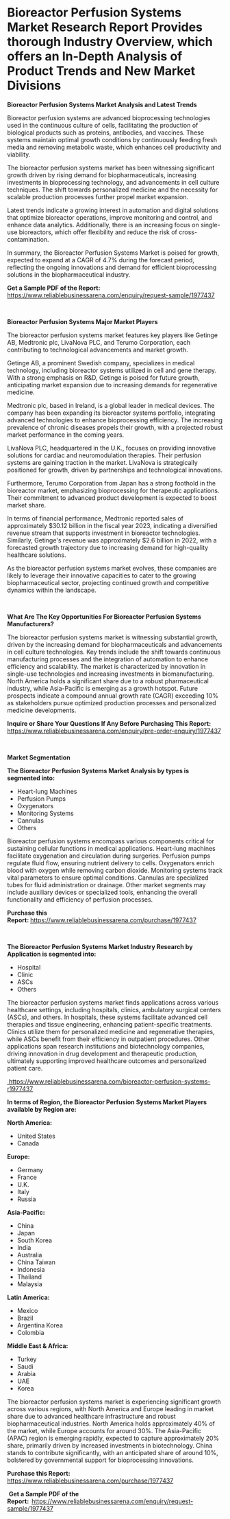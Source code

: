 <p><h1>Bioreactor Perfusion Systems Market Research Report Provides thorough Industry Overview, which offers an In-Depth Analysis of Product Trends and New Market Divisions</h1></p><p><strong>Bioreactor Perfusion Systems Market Analysis and Latest Trends</strong></p>
<p><p>Bioreactor perfusion systems are advanced bioprocessing technologies used in the continuous culture of cells, facilitating the production of biological products such as proteins, antibodies, and vaccines. These systems maintain optimal growth conditions by continuously feeding fresh media and removing metabolic waste, which enhances cell productivity and viability. </p><p>The bioreactor perfusion systems market has been witnessing significant growth driven by rising demand for biopharmaceuticals, increasing investments in bioprocessing technology, and advancements in cell culture techniques. The shift towards personalized medicine and the necessity for scalable production processes further propel market expansion. </p><p>Latest trends indicate a growing interest in automation and digital solutions that optimize bioreactor operations, improve monitoring and control, and enhance data analytics. Additionally, there is an increasing focus on single-use bioreactors, which offer flexibility and reduce the risk of cross-contamination. </p><p>In summary, the Bioreactor Perfusion Systems Market is poised for growth, expected to expand at a CAGR of 4.7% during the forecast period, reflecting the ongoing innovations and demand for efficient bioprocessing solutions in the biopharmaceutical industry.</p></p>
<p><strong>Get a Sample PDF of the Report:&nbsp;</strong> <a href="https://www.reliablebusinessarena.com/enquiry/request-sample/1977437?utm_campaign=2563&utm_medium=2&utm_source=Github&utm_content=ia&utm_term=16042025&utm_id=bioreactor-perfusion-systems">https://www.reliablebusinessarena.com/enquiry/request-sample/1977437</a></p>
<p>&nbsp;</p>
<p><strong>Bioreactor Perfusion Systems Major Market Players</strong></p>
<p><p>The bioreactor perfusion systems market features key players like Getinge AB, Medtronic plc, LivaNova PLC, and Terumo Corporation, each contributing to technological advancements and market growth. </p><p>Getinge AB, a prominent Swedish company, specializes in medical technology, including bioreactor systems utilized in cell and gene therapy. With a strong emphasis on R&D, Getinge is poised for future growth, anticipating market expansion due to increasing demands for regenerative medicine.</p><p>Medtronic plc, based in Ireland, is a global leader in medical devices. The company has been expanding its bioreactor systems portfolio, integrating advanced technologies to enhance bioprocessing efficiency. The increasing prevalence of chronic diseases propels their growth, with a projected robust market performance in the coming years.</p><p>LivaNova PLC, headquartered in the U.K., focuses on providing innovative solutions for cardiac and neuromodulation therapies. Their perfusion systems are gaining traction in the market. LivaNova is strategically positioned for growth, driven by partnerships and technological innovations.</p><p>Furthermore, Terumo Corporation from Japan has a strong foothold in the bioreactor market, emphasizing bioprocessing for therapeutic applications. Their commitment to advanced product development is expected to boost market share.</p><p>In terms of financial performance, Medtronic reported sales of approximately $30.12 billion in the fiscal year 2023, indicating a diversified revenue stream that supports investment in bioreactor technologies. Similarly, Getinge's revenue was approximately $2.6 billion in 2022, with a forecasted growth trajectory due to increasing demand for high-quality healthcare solutions.</p><p>As the bioreactor perfusion systems market evolves, these companies are likely to leverage their innovative capacities to cater to the growing biopharmaceutical sector, projecting continued growth and competitive dynamics within the landscape.</p></p>
<p>&nbsp;</p>
<p><strong>What Are The Key Opportunities For Bioreactor Perfusion Systems Manufacturers?</strong></p>
<p><p>The bioreactor perfusion systems market is witnessing substantial growth, driven by the increasing demand for biopharmaceuticals and advancements in cell culture technologies. Key trends include the shift towards continuous manufacturing processes and the integration of automation to enhance efficiency and scalability. The market is characterized by innovation in single-use technologies and increasing investments in biomanufacturing. North America holds a significant share due to a robust pharmaceutical industry, while Asia-Pacific is emerging as a growth hotspot. Future prospects indicate a compound annual growth rate (CAGR) exceeding 10% as stakeholders pursue optimized production processes and personalized medicine developments.</p></p>
<p><strong>Inquire or Share Your Questions If Any Before Purchasing This Report:</strong> <a href="https://www.reliablebusinessarena.com/enquiry/pre-order-enquiry/1977437?utm_campaign=2563&utm_medium=2&utm_source=Github&utm_content=ia&utm_term=16042025&utm_id=bioreactor-perfusion-systems">https://www.reliablebusinessarena.com/enquiry/pre-order-enquiry/1977437</a></p>
<p>&nbsp;</p>
<p><strong>Market Segmentation</strong></p>
<p><strong>The Bioreactor Perfusion Systems Market Analysis by types is segmented into:</strong></p>
<p><ul><li>Heart-lung Machines</li><li>Perfusion Pumps</li><li>Oxygenators</li><li>Monitoring Systems</li><li>Cannulas</li><li>Others</li></ul></p>
<p><p>Bioreactor perfusion systems encompass various components critical for sustaining cellular functions in medical applications. Heart-lung machines facilitate oxygenation and circulation during surgeries. Perfusion pumps regulate fluid flow, ensuring nutrient delivery to cells. Oxygenators enrich blood with oxygen while removing carbon dioxide. Monitoring systems track vital parameters to ensure optimal conditions. Cannulas are specialized tubes for fluid administration or drainage. Other market segments may include auxiliary devices or specialized tools, enhancing the overall functionality and efficiency of perfusion processes.</p></p>
<p><strong>Purchase this Report:&nbsp;</strong><a href="https://www.reliablebusinessarena.com/purchase/1977437?utm_campaign=2563&utm_medium=2&utm_source=Github&utm_content=ia&utm_term=16042025&utm_id=bioreactor-perfusion-systems">https://www.reliablebusinessarena.com/purchase/1977437</a></p>
<p>&nbsp;</p>
<p><strong>The Bioreactor Perfusion Systems Market Industry Research by Application is segmented into:</strong></p>
<p><ul><li>Hospital</li><li>Clinic</li><li>ASCs</li><li>Others</li></ul></p>
<p><p>The bioreactor perfusion systems market finds applications across various healthcare settings, including hospitals, clinics, ambulatory surgical centers (ASCs), and others. In hospitals, these systems facilitate advanced cell therapies and tissue engineering, enhancing patient-specific treatments. Clinics utilize them for personalized medicine and regenerative therapies, while ASCs benefit from their efficiency in outpatient procedures. Other applications span research institutions and biotechnology companies, driving innovation in drug development and therapeutic production, ultimately supporting improved healthcare outcomes and personalized patient care.</p></p>
<p><a href="https://www.reliablebusinessarena.com/bioreactor-perfusion-systems-r1977437?utm_campaign=2563&utm_medium=2&utm_source=Github&utm_content=ia&utm_term=16042025&utm_id=bioreactor-perfusion-systems">&nbsp;https://www.reliablebusinessarena.com/bioreactor-perfusion-systems-r1977437</a></p>
<p><strong>In terms of Region, the Bioreactor Perfusion Systems Market Players available by Region are:</strong></p>
<p>
    <p> <strong> North America: </strong>
        <ul>
            <li>United States</li>
            <li>Canada</li>
        </ul>
        </p> 
    <p> <strong> Europe: </strong>
        <ul>
            <li>Germany</li>
            <li>France</li>
            <li>U.K.</li>
            <li>Italy</li>
            <li>Russia</li>
        </ul>
        </p> 
    <p> <strong> Asia-Pacific: </strong>
        <ul>
            <li>China</li>
            <li>Japan</li>
            <li>South Korea</li>
            <li>India</li>
            <li>Australia</li>
            <li>China Taiwan</li>
            <li>Indonesia</li>
            <li>Thailand</li>
            <li>Malaysia</li>
        </ul>
        </p> 
    <p> <strong> Latin America: </strong>
        <ul>
            <li>Mexico</li>
            <li>Brazil</li>
            <li>Argentina Korea</li>
            <li>Colombia</li>
        </ul>
        </p> 
    <p> <strong> Middle East & Africa: </strong>
        <ul>
            <li>Turkey</li>
            <li>Saudi</li>
            <li>Arabia</li>
            <li>UAE</li>
            <li>Korea</li>
        </ul>
    </p>
    </p>
<p><p>The bioreactor perfusion systems market is experiencing significant growth across various regions, with North America and Europe leading in market share due to advanced healthcare infrastructure and robust biopharmaceutical industries. North America holds approximately 40% of the market, while Europe accounts for around 30%. The Asia-Pacific (APAC) region is emerging rapidly, expected to capture approximately 20% share, primarily driven by increased investments in biotechnology. China stands to contribute significantly, with an anticipated share of around 10%, bolstered by governmental support for bioprocessing innovations.</p></p>
<p><strong>Purchase this Report: </strong><a href="https://www.reliablebusinessarena.com/purchase/1977437?utm_campaign=2563&utm_medium=2&utm_source=Github&utm_content=ia&utm_term=16042025&utm_id=bioreactor-perfusion-systems">https://www.reliablebusinessarena.com/purchase/1977437</a></p>
<p>&nbsp;<strong>Get a Sample PDF of the Report:&nbsp;&nbsp;</strong><a href="https://www.reliablebusinessarena.com/enquiry/request-sample/1977437?utm_campaign=2563&utm_medium=2&utm_source=Github&utm_content=ia&utm_term=16042025&utm_id=bioreactor-perfusion-systems">https://www.reliablebusinessarena.com/enquiry/request-sample/1977437</a></p>
<p><strong></strong></p>
<p><p></p><p></p><p></p></p>